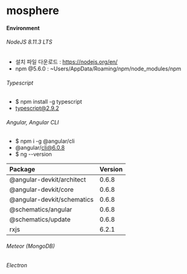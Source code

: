# mosphere

#### Environment

###### NodeJS 8.11.3 LTS
  - 설치 파일 다운로드 : <https://nodejs.org/en/>
  - npm @5.6.0 : ~Users/AppData/Roaming/npm/node_modules/npm
  
###### Typescript
  - $ npm install -g typescript
  - typescript@2.9.2

###### Angular, Angular CLI 
  - $ npm i -g @angular/cli
  - @angular/cli@6.0.8
  - $ ng --version

  
Package                     | Version 
:---------------------------|:--------
@angular-devkit/architect   |0.6.8    
@angular-devkit/core        |0.6.8    
@angular-devkit/schematics  |0.6.8    
@schematics/angular         |0.6.8    
@schematics/update          |0.6.8    
rxjs                        |6.2.1    




###### Meteor (MongoDB)
###### Electron